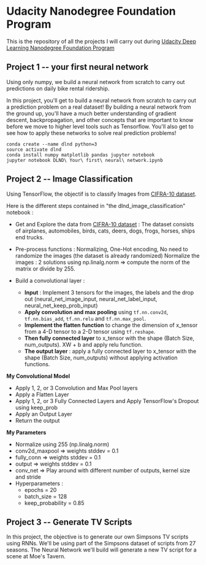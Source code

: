 # Udacity Nanodegree Foundation Program

This is the repository of all the projects I will carry out during [Udacity Deep Learning Nanodegree Foundation Program]("https://www.udacity.com/course/deep-learning-nanodegree-foundation--nd101")


## Project 1 -- your first neural network

Using only numpy, we build a neural network from scratch to carry out predictions on daily bike rental ridership.

In this project, you'll get to build a neural network from scratch to carry out a prediction problem on a real dataset! By building a neural network from the ground up, you'll have a much better understanding of gradient descent, backpropagation, and other concepts that are important to know before we move to higher level tools such as Tensorflow. You'll also get to see how to apply these networks to solve real prediction problems!

```
conda create --name dlnd python=3
source activate dlnd
conda install numpy matplotlib pandas jupyter notebook
jupyter notebook DLND\ Your\ first\ neural\ network.ipynb
```


## Project 2 -- Image Classification 

Using TensorFlow, the objectif is to classify Images from [CIFRA-10 dataset]("https://www.cs.toronto.edu/~kriz/cifar.html").

Here is the different steps contained in "the dlnd_image_classification" notebook :
- Get and Explore the data from [CIFRA-10 dataset]("https://www.cs.toronto.edu/~kriz/cifar.html") : The dataset consists of airplanes, automobiles, birds, cats, deers, dogs, frogs, horses, ships end trucks.
- Pre-process functions : Normalizing, One-Hot encoding, No need to randomize the images (the dataset is already randomized)
Normalize the images : 2 solutions using np.linalg.norm => compute the norm of the matrix or divide by 255.

- Build a convolutional layer :
  - **Input** : Implement 3 tensors for the images, the labels and the drop out (neural_net_image_input, neural_net_label_input, neural_net_keep_prob_input)
  - **Apply convolution and max pooling** using `tf.nn.conv2d`, `tf.nn.bias_add`, `tf.nn.relu` and `tf.nn.max_pool`.
  - **Implement the flatten function** to change the dimension of x_tensor from a 4-D tensor to a 2-D tensor using `tf.reshape`.
  - **Then fully connected layer** to x_tensor with the shape (Batch Size, num_outputs). XW + b and apply relu function.
  - **The output layer** : apply a fully connected layer to x_tensor with the shape (Batch Size, num_outputs) without applying activation functions.

**My Convolutional Model**
  - Apply 1, 2, or 3 Convolution and Max Pool layers
  - Apply a Flatten Layer
  - Apply 1, 2, or 3 Fully Connected Layers and Apply TensorFlow's Dropout using keep_prob
  - Apply an Output Layer
  - Return the output

**My Parameters**
- Normalize using 255 (np.linalg.norm)
- conv2d_maxpool => weights stddev = 0.1
- fully_conn => weights stddev = 0.1
- output => weights stddev = 0.1
- conv_net => Play around with different number of outputs, kernel size and stride
- Hyperparameters :
  - epochs = 20
  - batch_size = 128
  - keep_probability = 0.85


## Project 3 -- Generate TV Scripts

In this project, the objective is to generate our own Simpsons TV scripts using RNNs. We'll be using part of the Simpsons dataset of scripts from 27 seasons. The Neural Network we'll build will generate a new TV script for a scene at Moe's Tavern.

